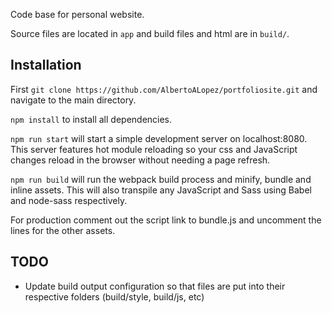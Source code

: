 Code base for personal website.

Source files are located in `app` and build files and html are in `build/`.

## Installation

First `git clone https://github.com/AlbertoALopez/portfoliosite.git` and navigate to the main directory.

`npm install` to install all dependencies.

`npm run start` will start a simple development server on localhost:8080. This server features hot module reloading so your css and JavaScript changes reload in the browser without needing a page refresh.

`npm run build` will run the webpack build process and minify, bundle and inline assets. This will also transpile any JavaScript and Sass using Babel and node-sass respectively.

For production comment out the script link to bundle.js and uncomment the lines for the other assets.

## TODO

* Update build output configuration so that files are put into their respective folders (build/style, build/js, etc)
